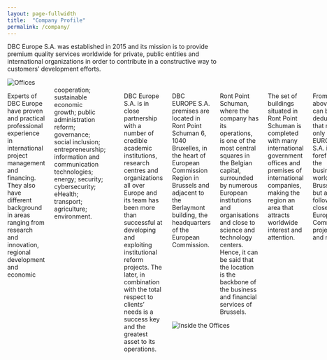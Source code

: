 ```yaml
---
layout: page-fullwidth
title:  "Company Profile"
permalink: /company/
---
```


DBC Europe S.A. was established in 2015 and its mission is to provide premium quality services worldwide for private, public entities and international organizations in order to contribute in a constructive way to customers’ development efforts.

<div class="row">
  <div class="medium-4 columns t30">
  <img src="{{ site.urlimg }}offices.png" alt="Offices">
  </div>
  <div class="medium-8 columns">
        
<p>Experts of DBC Europe have proven and practical professional experience in international project management and financing. They also have different background in areas ranging from research and innovation, regional development and economic</p> cooperation; sustainable economic growth; public administration reform; governance; social inclusion; entrepreneurship; information and communication technologies; energy; security; cybersecurity; eHealth; transport; agriculture; environment. </p>

DBC Europe S.A. is in close partnership with a number of credible academic institutions, research centres and organizations all over Europe and its team has been more than successful at developing and exploiting institutional reform projects. The later, in combination with the total respect to clients’ needs is a success key and the greatest asset to its operations.

<div class="row">
<div class="medium-8 columns t30">
  <p>DBC EUROPE S.A. premises are located in Ront Point Schuman 6, 1040 Bruxelles, in the heart of European Commission Region in Brussels and adjacent to the Berlaymont building, the headquarters of the European Commission.</p>
  <p>Ront Point Schuman, where the company has its operations, is one of the most central squares in the Belgian capital, surrounded by numerous European institutions and organisations and close to science and technology centers. Hence, it can be said that the location is the backbone of the business and financial services of Brussels.</p>
  <p>The set of buildings situated in Ront Point Schuman is completed with many international government offices and premises of international companies, making the region an area that attracts worldwide interest and attention.</p>
  <p>From all the above, it can be deducted that not only is DBC EUROPE S.A. in the forefront of the business world of Brussels but also follows closely the European Commission projects and news.</p>
</div>
  <div class="medium-4 columns">
  <img src="{{ site.urlimg }}inside-office.jpg" alt="Inside the Offices">
  </div>
</div>
